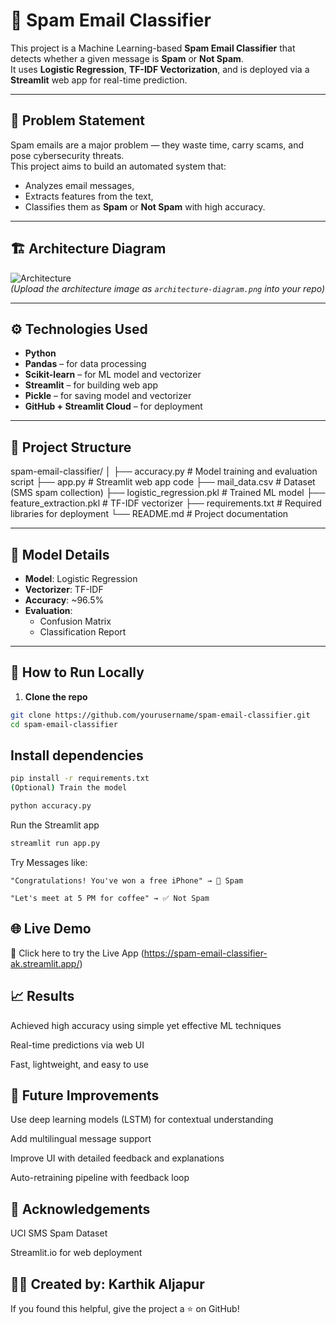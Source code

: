 # 📩 Spam Email Classifier

This project is a Machine Learning-based **Spam Email Classifier** that detects whether a given message is **Spam** or **Not Spam**.  
It uses **Logistic Regression**, **TF-IDF Vectorization**, and is deployed via a **Streamlit** web app for real-time prediction.

---

## 🧠 Problem Statement

Spam emails are a major problem — they waste time, carry scams, and pose cybersecurity threats.  
This project aims to build an automated system that:
- Analyzes email messages,
- Extracts features from the text,
- Classifies them as **Spam** or **Not Spam** with high accuracy.

---

## 🏗️ Architecture Diagram

![Architecture](architecture-diagram.png)  
*(Upload the architecture image as `architecture-diagram.png` into your repo)*

---

## ⚙️ Technologies Used

- **Python**
- **Pandas** – for data processing
- **Scikit-learn** – for ML model and vectorizer
- **Streamlit** – for building web app
- **Pickle** – for saving model and vectorizer
- **GitHub + Streamlit Cloud** – for deployment

---

## 📂 Project Structure

spam-email-classifier/ │ ├── accuracy.py # Model training and evaluation script ├── app.py # Streamlit web app code ├── mail_data.csv # Dataset (SMS spam collection) ├── logistic_regression.pkl # Trained ML model ├── feature_extraction.pkl # TF-IDF vectorizer ├── requirements.txt # Required libraries for deployment └── README.md # Project documentation


---

## 🧪 Model Details

- **Model**: Logistic Regression
- **Vectorizer**: TF-IDF
- **Accuracy**: ~96.5%
- **Evaluation**:
  - Confusion Matrix
  - Classification Report

---

## 🚀 How to Run Locally

1. **Clone the repo**
```bash
git clone https://github.com/yourusername/spam-email-classifier.git
cd spam-email-classifier
```
## Install dependencies

```bash
pip install -r requirements.txt
(Optional) Train the model
```

```bash
python accuracy.py
 ```
Run the Streamlit app


```bash
streamlit run app.py
```
Try Messages like:

```"Congratulations! You've won a free iPhone" → 🚨 Spam```

```"Let's meet at 5 PM for coffee" → ✅ Not Spam```

## 🌐 Live Demo
🔗 Click here to try the Live App
(https://spam-email-classifier-ak.streamlit.app/)

## 📈 Results
Achieved high accuracy using simple yet effective ML techniques

Real-time predictions via web UI

Fast, lightweight, and easy to use

## 🔮 Future Improvements
Use deep learning models (LSTM) for contextual understanding

Add multilingual message support

Improve UI with detailed feedback and explanations

Auto-retraining pipeline with feedback loop

## 🙌 Acknowledgements
UCI SMS Spam Dataset

Streamlit.io for web deployment

## 👨‍💻 Created by: Karthik Aljapur
If you found this helpful, give the project a ⭐ on GitHub!
